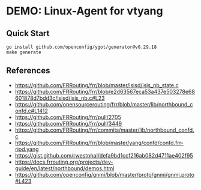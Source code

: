 # DEMO: Linux-Agent for vtyang

## Quick Start

```
go install github.com/openconfig/ygot/generator@v0.29.18
make generate
```

## References
- https://github.com/FRRouting/frr/blob/master/isisd/isis_nb_state.c
- https://github.com/FRRouting/frr/blob/e2d63567eca53a437e503278e68601878d7bdd3c/isisd/isis_nb.c#L23
- https://github.com/opensourcerouting/frr/blob/master/lib/northbound_confd.c#L1412
- https://github.com/FRRouting/frr/pull/2705
- https://github.com/FRRouting/frr/pull/3449
- https://github.com/FRRouting/frr/commits/master/lib/northbound_confd.c
- https://github.com/FRRouting/frr/blob/master/yang/confd/confd.frr-ripd.yang
- https://gist.github.com/rwestphal/defa9bd1ccf216ab082d4711ae402f95
- https://docs.frrouting.org/projects/dev-guide/en/latest/northbound/demos.html
- https://github.com/openconfig/gnmi/blob/master/proto/gnmi/gnmi.proto#L423
